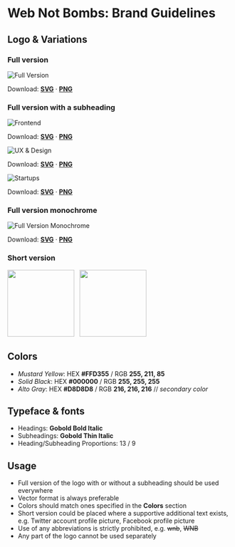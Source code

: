 # Web Not Bombs: Brand Guidelines

## Logo & Variations

### Full version

![Full Version](https://github.com/webnotbombs/brand/blob/master/png/webnotbombs-logo.png?raw=true "Web Not Bombs Logo Full Version")

Download: **[SVG](https://github.com/webnotbombs/brand/blob/master/svg/webnotbombs-logo.svg?raw=true)** &middot; **[PNG](https://github.com/webnotbombs/brand/blob/master/png/webnotbombs-logo.png?raw=true)** 

### Full version with a subheading

![Frontend](https://github.com/webnotbombs/brand/blob/master/png/webnotbombs-frontend-logo.png?raw=true "Web Not Bombs Logo Frontend")

Download: **[SVG](https://github.com/webnotbombs/brand/blob/master/svg/webnotbombs-frontend-logo.svg?raw=true)** &middot; **[PNG](https://github.com/webnotbombs/brand/blob/master/png/webnotbombs-frontend-logo.png?raw=true)** 

![UX & Design](https://github.com/webnotbombs/brand/blob/master/png/webnotbombs-uxd-logo.png?raw=true "Web Not Bombs Logo UX & Design")

Download: **[SVG](https://github.com/webnotbombs/brand/blob/master/svg/webnotbombs-uxd-logo.svg?raw=true)** &middot; **[PNG](https://github.com/webnotbombs/brand/blob/master/png/webnotbombs-uxd-logo.png?raw=true)** 

![Startups](https://github.com/webnotbombs/brand/blob/master/png/webnotbombs-frontend-logo.png?raw=true "Web Not Bombs Logo Startups")

Download: **[SVG](https://github.com/webnotbombs/brand/blob/master/svg/webnotbombs-startups-logo.svg?raw=true)** &middot; **[PNG](https://github.com/webnotbombs/brand/blob/master/png/webnotbombs-startups-logo.png?raw=true)** 

### Full version monochrome

![Full Version Monochrome](https://github.com/webnotbombs/brand/blob/master/png/webnotbombs-logo-mono.png?raw=true "Web Not Bombs Logo Full Version Monochrome")

Download: **[SVG](https://github.com/webnotbombs/brand/blob/master/svg/webnotbombs-logo-monochrome.svg?raw=true)** &middot; **[PNG](https://github.com/webnotbombs/brand/blob/master/png/webnotbombs-logo-monochrome.png?raw=true)** 

### Short version 

<img src="https://github.com/webnotbombs/brand/blob/master/png/webnotbombs-logo-short.png?raw=true" width="150" /> &nbsp;
<img src="https://github.com/webnotbombs/brand/blob/master/png/webnotbombs-logo-short-mono.png?raw=true" width="150" />

## Colors 

- *Mustard Yellow*: HEX **#FFD355** / RGB **255, 211, 85**
- *Solid Black*: HEX **#000000** / RGB **255, 255, 255**
- *Alto Gray*: HEX **#D8D8D8** / RGB **216, 216, 216**   // *secondary color*

## Typeface & fonts 

- Headings: **Gobold Bold Italic** 
- Subheadings: **Gobold Thin Italic**
- Heading/Subheading Proportions: 13 / 9

## Usage

- Full version of the logo with or without a subheading should be used everywhere
- Vector format is always preferable
- Colors should match ones specified in the **Colors** section
- Short version could be placed where a supportive additional text exists, e.g. Twitter account profile picture, Facebook profile picture
- Use of any abbreviations is strictly prohibited, e.g. ~~wnb~~, ~~WNB~~
- Any part of the logo cannot be used separately



